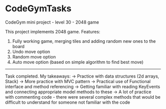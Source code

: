 # CodeGymTasks

 CodeGym mini project - level 30 - 2048 game
 
 This project implements 2048 game.
 Features:
 1. Fully working game, merging tiles and adding random new ones to the board
 2. Undo move option
 3. Random move option
 4. Auto move option (based on simple algorithm to find best move)

__________________________________________________________
Task completed. My takeaways:
-> Practice with data structures (2d arrays, Stack)
-> More practice with MVC pattern
-> Practical use of Functional interface and method referencing
-> Getting familiar with reading KeyEvents and connecting appropriate model methods to these
-> A lot of practice with commenting code - there were several complex methods that would be difficult to understand for someone not familiar with the code
